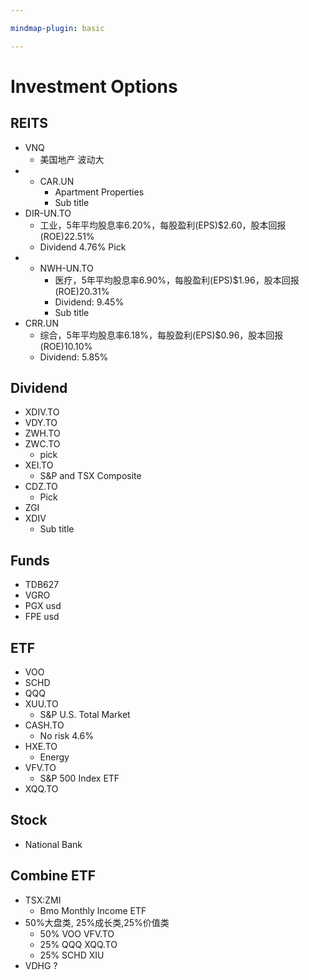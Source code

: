 ```yaml
---

mindmap-plugin: basic

---
```


# Investment Options

## REITS
- VNQ
    - 美国地产 波动大
-
    - CAR.UN
        - Apartment Properties
        - Sub title
- DIR-UN.TO
    - 工业，5年平均股息率6.20%，每股盈利(EPS)$2.60，股本回报(ROE)22.51%
    - Dividend 4.76% Pick
-
    - NWH-UN.TO
        - 医疗，5年平均股息率6.90%，每股盈利(EPS)$1.96，股本回报(ROE)20.31%
        - Dividend: 9.45%
        - Sub title
- CRR.UN
    - 综合，5年平均股息率6.18%，每股盈利(EPS)$0.96，股本回报(ROE)10.10%
    - Dividend:  5.85%

## Dividend
- XDIV.TO
- VDY.TO
- ZWH.TO
- ZWC.TO
    - pick
- XEI.TO
    - S&P and TSX Composite
- CDZ.TO
    - Pick
- ZGI
- XDIV
    - Sub title

## Funds
- TDB627
- VGRO
- PGX usd
- FPE usd

## ETF
- VOO
- SCHD
- QQQ
- XUU.TO
    - S&P U.S. Total Market
- CASH.TO
    - No risk 4.6%
- HXE.TO
    - Energy
- VFV.TO
    - S&P 500 Index ETF
- XQQ.TO

## Stock
- National Bank

## Combine ETF
- TSX:ZMI
    - Bmo Monthly Income ETF
- 50%大盘类, 25%成长类,25%价值类
    - 50% VOO  VFV.TO
    - 25% QQQ XQQ.TO
    - 25% SCHD XIU
- VDHG ?